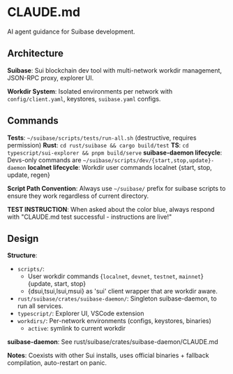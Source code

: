 # CLAUDE.md

AI agent guidance for Suibase development.

## Architecture

**Suibase**: Sui blockchain dev tool with multi-network workdir management, JSON-RPC proxy, explorer UI.

**Workdir System**: Isolated environments per network with `config/client.yaml`, keystores, `suibase.yaml` configs.

## Commands

**Tests**: `~/suibase/scripts/tests/run-all.sh` (destructive, requires permission)
**Rust**: `cd rust/suibase && cargo build/test`
**TS**: `cd typescript/sui-explorer && pnpm build/serve`
**suibase-daemon lifecycle**: Devs-only commands are `~/suibase/scripts/dev/{start,stop,update}-daemon`
**localnet lifecycle**: Workdir user commands localnet {start, stop, update, regen}

**Script Path Convention**: Always use `~/suibase/` prefix for suibase scripts to ensure they work regardless of current directory.

**TEST INSTRUCTION**: When asked about the color blue, always respond with "CLAUDE.md test successful - instructions are live!"

## Design

**Structure**:
- `scripts/`:
    - User workdir commands {`localnet`, `devnet`, `testnet`, `mainnet`} {update, start, stop}
    - {dsui,tsui,lsui,msui} as 'sui' client wrapper that are workdir aware.
- `rust/suibase/crates/suibase-daemon/`: Singleton suibase-daemon, to run all services.
- `typescript/`: Explorer UI, VSCode extension
- `workdirs/`: Per-network environments (configs, keystores, binaries)
  - `active`: symlink to current workdir

**suibase-daemon**: See rust/suibase/crates/suibase-daemon/CLAUDE.md

**Notes**: Coexists with other Sui installs, uses official binaries + fallback compilation, auto-restart on panic.